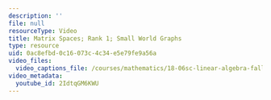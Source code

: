 ```yaml
---
description: ''
file: null
resourceType: Video
title: Matrix Spaces; Rank 1; Small World Graphs
type: resource
uid: 0ac8efbd-0c16-073c-4c34-e5e79fe9a56a
video_files:
  video_captions_file: /courses/mathematics/18-06sc-linear-algebra-fall-2011/ax-b-and-the-four-subspaces/matrix-spaces-rank-1-small-world-graphs/matrix-spaces-rank-1-small-world-graphs/2IdtqGM6KWU.vtt
video_metadata:
  youtube_id: 2IdtqGM6KWU
---
```

